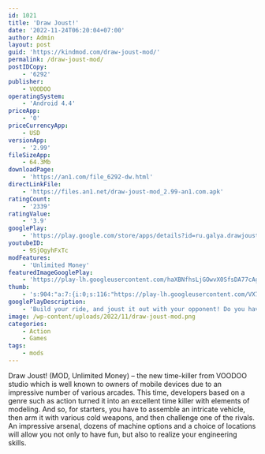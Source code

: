 ```yaml
---
id: 1021
title: 'Draw Joust!'
date: '2022-11-24T06:20:04+07:00'
author: Admin
layout: post
guid: 'https://kindmod.com/draw-joust-mod/'
permalink: /draw-joust-mod/
postIDCopy:
    - '6292'
publisher:
    - VOODOO
operatingSystem:
    - 'Android 4.4'
priceApp:
    - '0'
priceCurrencyApp:
    - USD
versionApp:
    - '2.99'
fileSizeApp:
    - 64.3Mb
downloadPage:
    - 'https://an1.com/file_6292-dw.html'
directLinkFile:
    - 'https://files.an1.net/draw-joust-mod_2.99-an1.com.apk'
ratingCount:
    - '2339'
ratingValue:
    - '3.9'
googlePlay:
    - 'https://play.google.com/store/apps/details?id=ru.galya.drawjoust'
youtubeID:
    - 9SjOgyhFxTc
modFeatures:
    - 'Unlimited Money'
featuredImageGooglePlay:
    - 'https://play-lh.googleusercontent.com/haXBNfhsLjGOwvX0SfsDA77cAgUennRTufP5J6fXOAUta6qOKHQ-prQJw5-Ns53Byb4'
thumb:
    - 's:904:"a:7:{i:0;s:116:"https://play-lh.googleusercontent.com/VX7VBaLwn30NpqMp51zP2EVm50n7AhDPkaIC2XD83g5Uq_hXiLsX1ivoN7RpuOQkPvF8=w526-h296";i:1;s:116:"https://play-lh.googleusercontent.com/rhzD7LSrMgZzB_QsypXWoxoJdGzBnaW9Io9WxeDl6js7rBcg6cw7hjZTpIjbStYFx3oj=w526-h296";i:2;s:116:"https://play-lh.googleusercontent.com/mz5pv2RpCe3mWc8OfA1ICy8pA6nxXROse1dbiO7r1RKoDE58YV2IYNhHCLszppENlrxk=w526-h296";i:3;s:115:"https://play-lh.googleusercontent.com/VRBWWYusuVEeRZQQSW76D_rQbSScmR566B1qCiYM6y31qBF6lmIpH1bchy8KrjaCjl0=w526-h296";i:4;s:115:"https://play-lh.googleusercontent.com/0fpVCqMnXAeRl4ta0e4CskfIFQV-F-D1osCcQFJrcqAMJoPZ1s7aqhHHyfqeU5XYuLw=w526-h296";i:5;s:115:"https://play-lh.googleusercontent.com/544RD8QG1kaEZzFkAy1ZdxSz-zrL8Q3vsSpbTVs6Lh6RMuDNUdzNnIT633EkJf4uLbY=w526-h296";i:6;s:114:"https://play-lh.googleusercontent.com/3nvJ6-c4qBZVyp96ZLRVGyXZwmCTf_2IFzwQJ9rEPDe1-ZcqMTBtVw2XOk2_hDDK3A=w526-h296";}";'
googlePlayDescription:
    - 'Build your ride, and joust it out with your opponent! Do you have what it takes to win the tourney?'
image: /wp-content/uploads/2022/11/draw-joust-mod.png
categories:
    - Action
    - Games
tags:
    - mods
---
```


Draw Joust! (MOD, Unlimited Money) – the new time-killer from VOODOO studio which is well known to owners of mobile devices due to an impressive number of various arcades. This time, developers based on a genre such as action turned it into an excellent time killer with elements of modeling. And so, for starters, you have to assemble an intricate vehicle, then arm it with various cold weapons, and then challenge one of the rivals. An impressive arsenal, dozens of machine options and a choice of locations will allow you not only to have fun, but also to realize your engineering skills.
